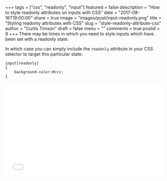 +++
tags = ["css", "readonly", "input"]
featured = false
description = "How to style readonly attributes on inputs with CSS"
date = "2017-08-16T19:00:00"
share = true
image = "images/post/input-readonly.png"
title = "Styling readonly attributes with CSS"
slug = "style-readonly-attribute-css"
author = "Curtis Timson"
draft = false
menu = ""
comments = true
postid = 9
+++
There may be times in which you need to style inputs which have been set with a readonly state.

In which case you can simply include the `readonly` attribute in your CSS selector to target this particular state:

```
input[readonly]
{
    background-color:#ccc;
}
```

<iframe width="100%" height="300" src="//jsfiddle.net/uzyH5/1394/embedded/html,css,result/dark/" allowfullscreen="allowfullscreen" frameborder="0"></iframe>
